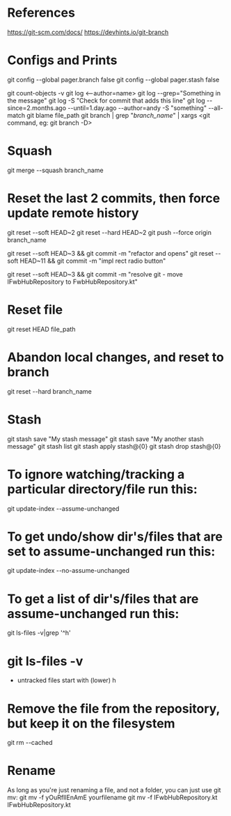 # References

https://git-scm.com/docs/
https://devhints.io/git-branch

# Configs and Prints

git config --global pager.branch false
git config --global pager.stash false

git count-objects -v
git log <--author=name>
git log --grep="Something in the message"
git log -S "Check for commit that adds this line"
git log --since=2.months.ago --until=1.day.ago --author=andy -S "something" --all-match
git blame file_path
git branch | grep "*branch_name*" | xargs <git command, eg: git branch -D>

# Squash

git merge --squash branch_name

# Reset the last 2 commits, then force update remote history
 
git reset --soft HEAD~2
git reset --hard HEAD~2
git push --force origin branch_name

git reset --soft HEAD~3 && git commit -m "refactor and opens"
git reset --soft HEAD~11 && git commit -m "impl rect radio button"

git reset --soft HEAD~3 && git commit -m "resolve git - move IFwbHubRepository to FwbHubRepository.kt"

# Reset file

git reset HEAD file_path

# Abandon local changes, and reset to <remote> branch

git reset --hard <origin/>branch_name

# Stash

git stash save "My stash message"
git stash save "My another stash message"
git stash list
git stash apply stash@{0}
git stash drop stash@{0}

# To ignore watching/tracking a particular directory/file run this:

git update-index --assume-unchanged <file>

# To get undo/show dir's/files that are set to assume-unchanged run this:

git update-index --no-assume-unchanged <file>

# To get a list of dir's/files that are assume-unchanged run this:

git ls-files -v|grep '^h'

# git ls-files -v
- untracked files start with (lower) h

# Remove the file from the repository, but keep it on the filesystem
git rm <file> --cached


# Rename
As long as you're just renaming a file, and not a folder, you can just use git mv:
git mv -f yOuRfIlEnAmE yourfilename
git mv -f IFwbHubRepository.kt IFwbHubRepository.kt